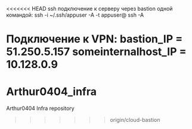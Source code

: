 <<<<<<< HEAD
ssh подключение к серверу через bastion одной командой:
ssh -i ~/.ssh/appuser -A -t appuser@<hop server> ssh -A <target server>

Подключение к VPN:
bastion_IP = 51.250.5.157
someinternalhost_IP = 10.128.0.9
=======
# Arthur0404_infra
Arthur0404 Infra repository
>>>>>>> origin/cloud-bastion
